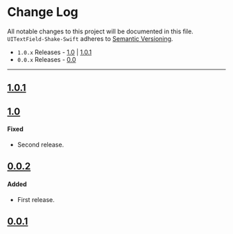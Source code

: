 # Change Log
All notable changes to this project will be documented in this file.
`UITextField-Shake-Swift` adheres to [Semantic Versioning](http://semver.org/).

- `1.0.x` Releases - [1.0](#10) | [1.0.1](#101)
- `0.0.x` Releases - [0.0](#00)

---

## [1.0.1](https://github.com/King-Wizard/UITextField-Shake-Swift/releases/tag/1.0.1)

## [1.0](https://github.com/King-Wizard/UITextField-Shake-Swift/releases/tag/1.0)

#### Fixed  
- Second release.
## [0.0.2](https://github.com/King-Wizard/UITextField-Shake-Swift/releases/tag/0.0.2)

#### Added  
- First release.
## [0.0.1](https://github.com/King-Wizard/UITextField-Shake-Swift/releases/tag/0.0.1)
